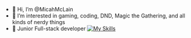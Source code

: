 - 👋 Hi, I’m @MicahMcLain
- 👀 I’m interested in gaming, coding, DND, Magic the Gathering, and all kinds of nerdy things
- 🌱 Junior Full-stack developer
[![My Skills](https://skillicons.dev/icons?i=java,js,html,vue,postgres,tailwind,ts,spring,idea,vscode&perline=5)](https://skillicons.dev)

<!---
MicahMcLain/MicahMcLain is a ✨ special ✨ repository because its `README.md` (this file) appears on your GitHub profile.
You can click the Preview link to take a look at your changes.
--->
